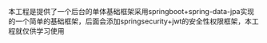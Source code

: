 本工程是提供了一个后台的单体基础框架采用springboot+spring-data-jpa实现的一个简单的基础框架，后面会添加springsecurity+jwt的安全性权限框架，本工程就仅供学习使用